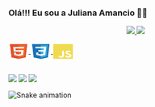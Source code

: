 ### Olá!!! Eu sou a Juliana Amancio 🐱‍💻

<!--
- 🌱 Estudando Desenvolvimento Web (HTML/CSS/JavaScript)
- ⏳ Em processo de Transição de carreira
- 😄 Pronomes: Ela/Dela
-->
<div align="center">
  <a href="https://github.com/julianaamancio">
  <img height="180em" src="https://github-readme-stats.vercel.app/api?username=julianaamancio&show_icons=true&theme=dracula&include_all_commits=true&count_private=true"/>
  <img height="180em" src="https://github-readme-stats.vercel.app/api/top-langs/?username=julianaamancio&layout=compact&langs_count=7&theme=dracula"/>
</div>
  <div style="display: inline_block"><br>
  <img align="center" alt="Ju-HTML" height="30" width="40" src="https://raw.githubusercontent.com/devicons/devicon/master/icons/html5/html5-original.svg">
  <img align="center" alt="Ju-CSS" height="30" width="40" src="https://raw.githubusercontent.com/devicons/devicon/master/icons/css3/css3-original.svg">
  <img align="center" alt="Ju-Js" height="30" width="40" src="https://raw.githubusercontent.com/devicons/devicon/master/icons/javascript/javascript-plain.svg">
 
</div>
  
  ##
  <div> 
    
   <a href="https://www.linkedin.com/in/juliana-amancio-567031170" target="_blank"><img src="https://img.shields.io/badge/-LinkedIn-%230077B5?style=for-the-badge&logo=linkedin&logoColor=white" target="_blank"></a> 
  <a href="https://instagram.com/jujuba_mancio" target="_blank"><img src="https://img.shields.io/badge/-Instagram-%23E4405F?style=for-the-badge&logo=instagram&logoColor=white" target="_blank"></a>
  <a href = "mailto:jhullyjoviano@gmail.com"><img src="https://img.shields.io/badge/-Gmail-%23333?style=for-the-badge&logo=gmail&logoColor=white" target="_blank"></a>
  
 
  ![Snake animation](https://github.com/julianaamancio/julianaamancio/blob/output/github-contribution-grid-snake.svg)
 
</div>
